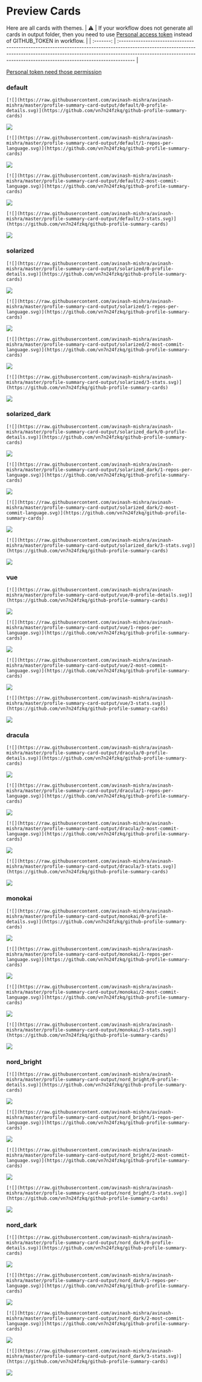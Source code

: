 
# Preview Cards

Here are all cards with themes.
| :warning: | If your workflow does not generate all cards in output folder, then you need to use [Personal access token](https://docs.github.com/en/actions/configuring-and-managing-workflows/creating-and-storing-encrypted-secrets) instead of GITHUB_TOKEN in workflow. |
| :-------: | :------------------------------------------------------------------------------------------------------------------------------------------------------------------------------------------------------------------------------------------------ |

[Personal token need those permission](https://github.com/vn7n24fzkq/github-profile-summary-cards/wiki/Personal-access-token-permissions)


### default


```
[![](https://raw.githubusercontent.com/avinash-mishra/avinash-mishra/master/profile-summary-card-output/default/0-profile-details.svg)](https://github.com/vn7n24fzkq/github-profile-summary-cards)
```
![](https://raw.githubusercontent.com/avinash-mishra/avinash-mishra/master/profile-summary-card-output/default/0-profile-details.svg)


```
[![](https://raw.githubusercontent.com/avinash-mishra/avinash-mishra/master/profile-summary-card-output/default/1-repos-per-language.svg)](https://github.com/vn7n24fzkq/github-profile-summary-cards)
```
![](https://raw.githubusercontent.com/avinash-mishra/avinash-mishra/master/profile-summary-card-output/default/1-repos-per-language.svg)


```
[![](https://raw.githubusercontent.com/avinash-mishra/avinash-mishra/master/profile-summary-card-output/default/2-most-commit-language.svg)](https://github.com/vn7n24fzkq/github-profile-summary-cards)
```
![](https://raw.githubusercontent.com/avinash-mishra/avinash-mishra/master/profile-summary-card-output/default/2-most-commit-language.svg)


```
[![](https://raw.githubusercontent.com/avinash-mishra/avinash-mishra/master/profile-summary-card-output/default/3-stats.svg)](https://github.com/vn7n24fzkq/github-profile-summary-cards)
```
![](https://raw.githubusercontent.com/avinash-mishra/avinash-mishra/master/profile-summary-card-output/default/3-stats.svg)


### solarized


```
[![](https://raw.githubusercontent.com/avinash-mishra/avinash-mishra/master/profile-summary-card-output/solarized/0-profile-details.svg)](https://github.com/vn7n24fzkq/github-profile-summary-cards)
```
![](https://raw.githubusercontent.com/avinash-mishra/avinash-mishra/master/profile-summary-card-output/solarized/0-profile-details.svg)


```
[![](https://raw.githubusercontent.com/avinash-mishra/avinash-mishra/master/profile-summary-card-output/solarized/1-repos-per-language.svg)](https://github.com/vn7n24fzkq/github-profile-summary-cards)
```
![](https://raw.githubusercontent.com/avinash-mishra/avinash-mishra/master/profile-summary-card-output/solarized/1-repos-per-language.svg)


```
[![](https://raw.githubusercontent.com/avinash-mishra/avinash-mishra/master/profile-summary-card-output/solarized/2-most-commit-language.svg)](https://github.com/vn7n24fzkq/github-profile-summary-cards)
```
![](https://raw.githubusercontent.com/avinash-mishra/avinash-mishra/master/profile-summary-card-output/solarized/2-most-commit-language.svg)


```
[![](https://raw.githubusercontent.com/avinash-mishra/avinash-mishra/master/profile-summary-card-output/solarized/3-stats.svg)](https://github.com/vn7n24fzkq/github-profile-summary-cards)
```
![](https://raw.githubusercontent.com/avinash-mishra/avinash-mishra/master/profile-summary-card-output/solarized/3-stats.svg)


### solarized_dark


```
[![](https://raw.githubusercontent.com/avinash-mishra/avinash-mishra/master/profile-summary-card-output/solarized_dark/0-profile-details.svg)](https://github.com/vn7n24fzkq/github-profile-summary-cards)
```
![](https://raw.githubusercontent.com/avinash-mishra/avinash-mishra/master/profile-summary-card-output/solarized_dark/0-profile-details.svg)


```
[![](https://raw.githubusercontent.com/avinash-mishra/avinash-mishra/master/profile-summary-card-output/solarized_dark/1-repos-per-language.svg)](https://github.com/vn7n24fzkq/github-profile-summary-cards)
```
![](https://raw.githubusercontent.com/avinash-mishra/avinash-mishra/master/profile-summary-card-output/solarized_dark/1-repos-per-language.svg)


```
[![](https://raw.githubusercontent.com/avinash-mishra/avinash-mishra/master/profile-summary-card-output/solarized_dark/2-most-commit-language.svg)](https://github.com/vn7n24fzkq/github-profile-summary-cards)
```
![](https://raw.githubusercontent.com/avinash-mishra/avinash-mishra/master/profile-summary-card-output/solarized_dark/2-most-commit-language.svg)


```
[![](https://raw.githubusercontent.com/avinash-mishra/avinash-mishra/master/profile-summary-card-output/solarized_dark/3-stats.svg)](https://github.com/vn7n24fzkq/github-profile-summary-cards)
```
![](https://raw.githubusercontent.com/avinash-mishra/avinash-mishra/master/profile-summary-card-output/solarized_dark/3-stats.svg)


### vue


```
[![](https://raw.githubusercontent.com/avinash-mishra/avinash-mishra/master/profile-summary-card-output/vue/0-profile-details.svg)](https://github.com/vn7n24fzkq/github-profile-summary-cards)
```
![](https://raw.githubusercontent.com/avinash-mishra/avinash-mishra/master/profile-summary-card-output/vue/0-profile-details.svg)


```
[![](https://raw.githubusercontent.com/avinash-mishra/avinash-mishra/master/profile-summary-card-output/vue/1-repos-per-language.svg)](https://github.com/vn7n24fzkq/github-profile-summary-cards)
```
![](https://raw.githubusercontent.com/avinash-mishra/avinash-mishra/master/profile-summary-card-output/vue/1-repos-per-language.svg)


```
[![](https://raw.githubusercontent.com/avinash-mishra/avinash-mishra/master/profile-summary-card-output/vue/2-most-commit-language.svg)](https://github.com/vn7n24fzkq/github-profile-summary-cards)
```
![](https://raw.githubusercontent.com/avinash-mishra/avinash-mishra/master/profile-summary-card-output/vue/2-most-commit-language.svg)


```
[![](https://raw.githubusercontent.com/avinash-mishra/avinash-mishra/master/profile-summary-card-output/vue/3-stats.svg)](https://github.com/vn7n24fzkq/github-profile-summary-cards)
```
![](https://raw.githubusercontent.com/avinash-mishra/avinash-mishra/master/profile-summary-card-output/vue/3-stats.svg)


### dracula


```
[![](https://raw.githubusercontent.com/avinash-mishra/avinash-mishra/master/profile-summary-card-output/dracula/0-profile-details.svg)](https://github.com/vn7n24fzkq/github-profile-summary-cards)
```
![](https://raw.githubusercontent.com/avinash-mishra/avinash-mishra/master/profile-summary-card-output/dracula/0-profile-details.svg)


```
[![](https://raw.githubusercontent.com/avinash-mishra/avinash-mishra/master/profile-summary-card-output/dracula/1-repos-per-language.svg)](https://github.com/vn7n24fzkq/github-profile-summary-cards)
```
![](https://raw.githubusercontent.com/avinash-mishra/avinash-mishra/master/profile-summary-card-output/dracula/1-repos-per-language.svg)


```
[![](https://raw.githubusercontent.com/avinash-mishra/avinash-mishra/master/profile-summary-card-output/dracula/2-most-commit-language.svg)](https://github.com/vn7n24fzkq/github-profile-summary-cards)
```
![](https://raw.githubusercontent.com/avinash-mishra/avinash-mishra/master/profile-summary-card-output/dracula/2-most-commit-language.svg)


```
[![](https://raw.githubusercontent.com/avinash-mishra/avinash-mishra/master/profile-summary-card-output/dracula/3-stats.svg)](https://github.com/vn7n24fzkq/github-profile-summary-cards)
```
![](https://raw.githubusercontent.com/avinash-mishra/avinash-mishra/master/profile-summary-card-output/dracula/3-stats.svg)


### monokai


```
[![](https://raw.githubusercontent.com/avinash-mishra/avinash-mishra/master/profile-summary-card-output/monokai/0-profile-details.svg)](https://github.com/vn7n24fzkq/github-profile-summary-cards)
```
![](https://raw.githubusercontent.com/avinash-mishra/avinash-mishra/master/profile-summary-card-output/monokai/0-profile-details.svg)


```
[![](https://raw.githubusercontent.com/avinash-mishra/avinash-mishra/master/profile-summary-card-output/monokai/1-repos-per-language.svg)](https://github.com/vn7n24fzkq/github-profile-summary-cards)
```
![](https://raw.githubusercontent.com/avinash-mishra/avinash-mishra/master/profile-summary-card-output/monokai/1-repos-per-language.svg)


```
[![](https://raw.githubusercontent.com/avinash-mishra/avinash-mishra/master/profile-summary-card-output/monokai/2-most-commit-language.svg)](https://github.com/vn7n24fzkq/github-profile-summary-cards)
```
![](https://raw.githubusercontent.com/avinash-mishra/avinash-mishra/master/profile-summary-card-output/monokai/2-most-commit-language.svg)


```
[![](https://raw.githubusercontent.com/avinash-mishra/avinash-mishra/master/profile-summary-card-output/monokai/3-stats.svg)](https://github.com/vn7n24fzkq/github-profile-summary-cards)
```
![](https://raw.githubusercontent.com/avinash-mishra/avinash-mishra/master/profile-summary-card-output/monokai/3-stats.svg)


### nord_bright


```
[![](https://raw.githubusercontent.com/avinash-mishra/avinash-mishra/master/profile-summary-card-output/nord_bright/0-profile-details.svg)](https://github.com/vn7n24fzkq/github-profile-summary-cards)
```
![](https://raw.githubusercontent.com/avinash-mishra/avinash-mishra/master/profile-summary-card-output/nord_bright/0-profile-details.svg)


```
[![](https://raw.githubusercontent.com/avinash-mishra/avinash-mishra/master/profile-summary-card-output/nord_bright/1-repos-per-language.svg)](https://github.com/vn7n24fzkq/github-profile-summary-cards)
```
![](https://raw.githubusercontent.com/avinash-mishra/avinash-mishra/master/profile-summary-card-output/nord_bright/1-repos-per-language.svg)


```
[![](https://raw.githubusercontent.com/avinash-mishra/avinash-mishra/master/profile-summary-card-output/nord_bright/2-most-commit-language.svg)](https://github.com/vn7n24fzkq/github-profile-summary-cards)
```
![](https://raw.githubusercontent.com/avinash-mishra/avinash-mishra/master/profile-summary-card-output/nord_bright/2-most-commit-language.svg)


```
[![](https://raw.githubusercontent.com/avinash-mishra/avinash-mishra/master/profile-summary-card-output/nord_bright/3-stats.svg)](https://github.com/vn7n24fzkq/github-profile-summary-cards)
```
![](https://raw.githubusercontent.com/avinash-mishra/avinash-mishra/master/profile-summary-card-output/nord_bright/3-stats.svg)


### nord_dark


```
[![](https://raw.githubusercontent.com/avinash-mishra/avinash-mishra/master/profile-summary-card-output/nord_dark/0-profile-details.svg)](https://github.com/vn7n24fzkq/github-profile-summary-cards)
```
![](https://raw.githubusercontent.com/avinash-mishra/avinash-mishra/master/profile-summary-card-output/nord_dark/0-profile-details.svg)


```
[![](https://raw.githubusercontent.com/avinash-mishra/avinash-mishra/master/profile-summary-card-output/nord_dark/1-repos-per-language.svg)](https://github.com/vn7n24fzkq/github-profile-summary-cards)
```
![](https://raw.githubusercontent.com/avinash-mishra/avinash-mishra/master/profile-summary-card-output/nord_dark/1-repos-per-language.svg)


```
[![](https://raw.githubusercontent.com/avinash-mishra/avinash-mishra/master/profile-summary-card-output/nord_dark/2-most-commit-language.svg)](https://github.com/vn7n24fzkq/github-profile-summary-cards)
```
![](https://raw.githubusercontent.com/avinash-mishra/avinash-mishra/master/profile-summary-card-output/nord_dark/2-most-commit-language.svg)


```
[![](https://raw.githubusercontent.com/avinash-mishra/avinash-mishra/master/profile-summary-card-output/nord_dark/3-stats.svg)](https://github.com/vn7n24fzkq/github-profile-summary-cards)
```
![](https://raw.githubusercontent.com/avinash-mishra/avinash-mishra/master/profile-summary-card-output/nord_dark/3-stats.svg)

